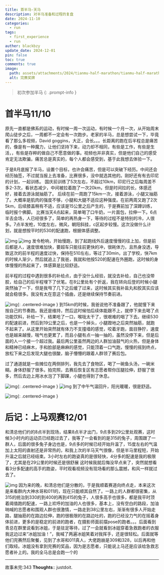 ```yaml
---
title: 首半马-天马
description: 对半马准备和过程的复盘
date: 2024-11-10
categories:
  - run
tags:
  - first_experience
  - run
auther: blackbzy
update_date: 2024-12-01
pin: false
toc: true
comments: true
image:
  path: assets/attachments/2024/tianmu-half-marathon/tianmu-half-marathon07.jpg
  alt: 完赛奖牌
---
```


> 初次参加半马
{: .prompt-info }

# 首半马11/10
原先一直都是佛系的运动，有时候一周一次运动，有时候一个月一次，从开始周末爬山徒步之后，一周都不一定会有一次跑步。老家的半马，总是想尝试一下，毕竟看了那么多视频，David goggins，大正，会长。。。长距离的跑在后半程总是痛苦的，像是有一种魔力，让他们坚持下来，动力却不相同，有些是工作，有些是生活，，有些是存粹的做自己不愿意做的事。视频也并非真实，但是他们自己的感受肯定无法欺骗，痛苦总是真实的，每个人都会感受到，基于此我想去体验一下。

于是8月底报了半马，设置个目标，也许会痛苦，但是可以突破下经历。中间还会经历抽签，不过就当报上去准备，比赛很多，没中就选其他的。刚好还有有去印尼的计划，一起训练。
国庆前训练了5次左右，不超过10km，印尼行之后每周差不多2-3次，看状态减少，中间被拉着跑了一次20km，但是时间拉的长，体感还好，接着去游泳就抽筋了。
后续在前一周跑了15km一次，接着游泳，小腿又抽筋了。大概率是肌肉的强度不够，小腿和大腿不适应这种强度。在前两周又跑了2次5km，后续膝盖稍有不适，应该是15公里之后产生的，于是赛前加了深蹲训练，临时报个佛脚。
比赛当天4点起来，简单喝了口牛奶，一片面包，拉伸一下。6点半去会场，人已经很多了，简单的再热身一下，等待的过程不是特别的冷，人很多。7点半发枪，10度左右，微风，朝阳斜挂，c区起步较慢。这次没做什么计划，就是想按平时的530的配速跑，根据体感调整。

![img](assets/attachments/2024/tianmu-half-marathon/tianmu-half-marathon01.jpg)
![img](assets/attachments/2024/tianmu-half-marathon/tianmu-half-marathon02.jpg)
发令枪响，开始慢跑，到了起跑线外后速度慢慢的往上加，但是前后都是人，速度很难加快，要超车只能往前更快的冲，很耗体力，且热身没透，导致这次的前半程的速度过快，保持在510左右，等过了30min，出了学校，快7km的时候人渐少，然后就追上了我爸，我就和他按520的配速在外圈跑，这时候的身体慢慢的热起来了，体感算是比较舒适。

前半程的过程中遇到很多的补给点，由于没什么经验，就没去补给，自己也没带胶，给自己的后半程埋下了伏笔。在8公里处有个折返，我在转向后登的时候小腿突然抽了一下，但是我甩了几下之后缓了过来，这时候其实我补盐丸和胶其实应该就会稳很多。我没有太在意这个插曲，还是继续保持节奏前进。

![img](assets/attachments/2024/tianmu-half-marathon/tianmu-half-marathon08.jpg){: .centered-image }
到15km的时候，我爸说他不准备跟了，他就慢下来按自己的节奏跑。我还是维持，然后这时候怕后续体能跟不上，就停下来去喝了点功能饮料，补给一下，结果呛了一口，喉咙太干了，很艰难的咽了下去。继续530的配速前进，然后到19公里之后，也是一个掉头，小腿蹬地之后突然抽筋，就跑不起来了。从这里开始突然就有体力不支撞墙的感觉，咬着牙跑，面目狰狞，速度也是越来越慢，喘气也更累了，而且小腿有点一抽一抽的，虽然没停下来，但是后面的人一个接一个超过我。最后两公里虽然两边的人群加油鼓气的火热，但是身体和精神已经麻木，手和脸部是麻麻的感觉，只能顶着一口气跑，慢慢的摇到终点，放松下来之后发现大腿也很酸，脑子懵懵的跟着人群领了赛后包。

过了通道就是一些摊位在两侧排列，我先去了食物区，喝了一碗鱼头汤，一碗米糊。身体舒服了很多。拍完照，去赛后恢复区有志愿者帮你压腿拉伸，舒服了很多，然后去边上用冰水泡了下脚踝，小腿也得到了休息。

![img](assets/attachments/2024/tianmu-half-marathon/tianmu-half-marathon03.jpg){: .centered-image }
![img](assets/attachments/2024/tianmu-half-marathon/tianmu-half-marathon04.jpg)
到了中午气温回升，阳光暖暖，很是舒适。

![img](assets/attachments/2024/tianmu-half-marathon/tianmu-half-marathon06.jpg){: .centered-image }
# 后记：上马观赛12/01
和清总他们约的8点半到现场，结果8点半才出门，9点多到29公里处观赛，这时候3小时内的运动员已经跑过去了，我等了一会看到的是315的兔子，周围跟了一群人，后面的很多兔子身边也是，9点多的时候已经开始升温了，15度左右的气温加上太阳的直射还是非常热的，和我上次的半马天气很像，但是半马里程短，开始升温之后就已经结束。3小时左右的跑姿真的是很轻快，4分多的配速是我的极限了，尤其是在29公里的时候还是很舒展
这时候我就后悔没早点来了，突然就想看看3分多配速的高手的跑姿，平时观看视频没有现场看的那么震撼，和风一样就过去了。

![img](assets/attachments/2024/tianmu-half-marathon/tianmu-half-marathon05.jpg)
因为来的晚，和清总他们是分散的，于是我顺着赛道向终点走，本来这次是来看群内大神水哥和011的，现在只能顺其自然了。一路上的人群都很密集，从315的统治到330的到400的再到415的兔子，人很多高手也很多，都是我平时顶着阈值跑的配速，一路上欢呼的加油的人也很多，基本上，没有空白的路段，加油呐喊的志愿者和围观人群也很激情，一路走到38公里左右，渐渐有很多人开始走路，腿抽筋的在路边拉伸，跑的很极限的在路边吐的，跑的已经没力气的在摇着身体前进，更多的是稳定的前进的跑者，在摄影师面前摆pose的跑者。。。后面看到青总在群里说看到冰姐，于是驻足等待，过了一会就看到冰姐穿着急救跑者的衣服我这边过来“冰姐加油！”，我喊了两遍冰姐笑着对我挥手，还是很轻松。后面就等他们完赛然后聚餐，见到了水哥和011真人，大佬跑崩是309和328，以后再和他们取经。冰姐没有拿到完赛的奖品，因为是志愿者，只能说上马还是应该给急救志愿者补上的。我的全马总是会跑一个的

---
故事未完:343
**Thoughts**:: justdoit.
